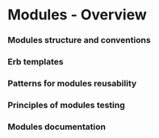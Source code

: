            
       
<h1>Modules - Overview</h1>
       
                            
<h3>Modules structure and conventions</h3> 
<h3>Erb templates</h3> 
<h3>Patterns for modules reusability</h3> 
<h3>Principles of modules testing</h3> 
<h3>Modules documentation</h3>
  
     
